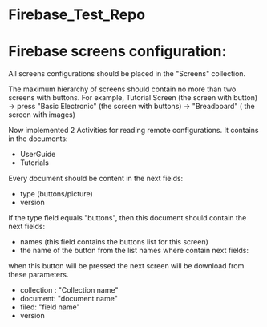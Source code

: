 # Firebase_Test_Repo

# Firebase screens configuration:

All screens configurations should be placed in the "Screens" collection.
   
The maximum hierarchy of screens should contain no more than two screens with buttons. 
For example, Tutorial Screen (the screen with button) -> press "Basic Electronic" (the screen with buttons) -> "Breadboard" ( the screen with images)

Now implemented 2 Activities for reading remote configurations. It contains in the documents:
  
- UserGuide
- Tutorials

Every document should be content in the next fields:

- type (buttons/picture) 
- version

If the type field equals "buttons", then this document should contain the next fields:

- names (this field contains the buttons list for this screen)
- the name of the button from the list names where contain next fields:

 when this button will be pressed the next screen will be download from these parameters.

 - collection : "Collection name" 
 - document: "document name"
 - filed: "field name"
 - version
